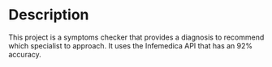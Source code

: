 # Description

This project is a symptoms checker that provides a diagnosis to recommend which specialist to approach. It uses the Infemedica API that has an 92% accuracy.
